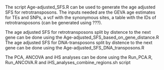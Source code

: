 The script Age-adjusted_SFS.R can be used to generate the age adjusted SFS for retrotransposons.
The inputs needed are the GEVA age estimates for TEs and SNPs, a vcf with the synonymous sites, a table with the IDs of retrotransposons (can be generated using ???). 

The age adjusted SFS for retrotransposons split by distence to the next gene can be done using the Age-adjusted_SFS_based_on_gene_distance.R
The age adjusted SFS for DNA-transposons split by distence to the next gene can be done using the Age-adjusted_SFS_DNA_transposons.R

The PCA, ANCOVA and iHS analyses can be done using the Run_PCA.R, Run_ANCOVA.R and iHS_analyses_combine_regions.sh script 
